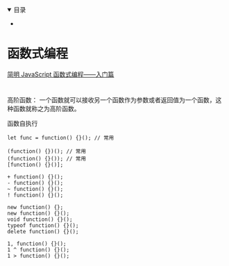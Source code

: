 <details open>
  <summary>
    目录
  </summary>
</details>

* <a href="#"></a>

# 函数式编程
[简明 JavaScript 函数式编程——入门篇](https://segmentfault.com/a/1190000020302184)


#  

高阶函数： 一个函数就可以接收另一个函数作为参数或者返回值为一个函数，这种函数就称之为高阶函数。

函数自执行
>
    let func = function() {}(); // 常用

    (function() {})(); // 常用
    (function() {}()); // 常用
    [function() {}()];  

    + function() {}();  
    - function() {}();  
    ~ function() {}();    
    ! function() {}();    

    new function() {};    
    new function() {}();    
    void function() {}();    
    typeof function() {}();  
    delete function() {}();  

    1, function() {}();    
    1 ^ function() {}();    
    1 > function() {}();   

#  <a name=""></a>
